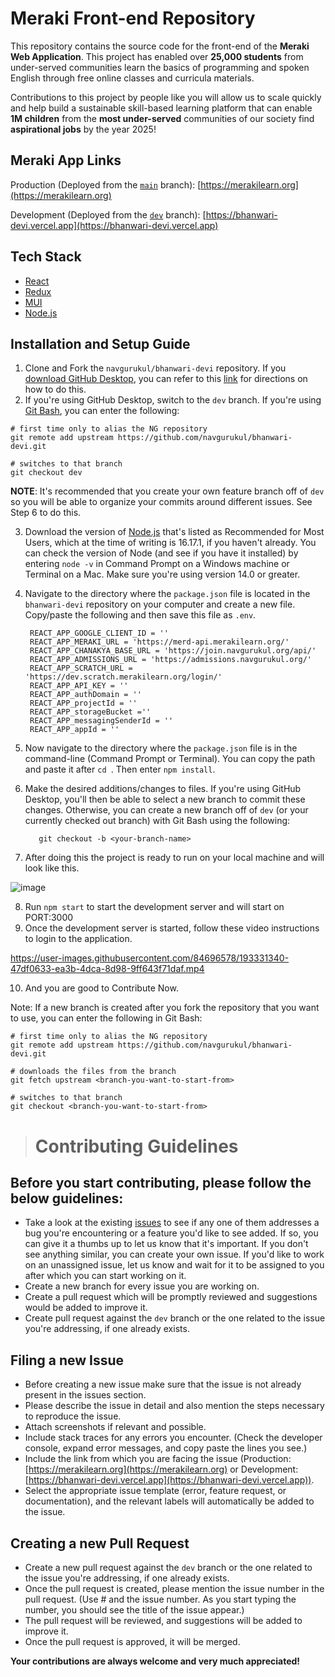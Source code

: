 # Meraki Front-end Repository

This repository contains the source code for the front-end of the __Meraki Web Application__. This project has enabled over **25,000 students** from under-served communities learn the basics of programming and spoken English through free online classes and curricula materials. 

Contributions to this project by people like you will allow us to scale quickly and help build a sustainable skill-based learning platform that can enable **1M children** from the **most under-served** communities of our society find **aspirational jobs** by the year 2025!

## Meraki App Links

Production (Deployed from the [`main`](https://github.com/navgurukul/bhanwari-devi) branch): [https://merakilearn.org](https://merakilearn.org)

Development (Deployed from the [`dev`](https://github.com/navgurukul/bhanwari-devi/tree/dev) branch): [https://bhanwari-devi.vercel.app](https://bhanwari-devi.vercel.app)

## Tech Stack

- [React](https://reactjs.org/)
- [Redux](https://redux.js.org/)
- [MUI](https://mui.com/)
- [Node.js](https://nodejs.org/)

## Installation and Setup Guide

1. Clone and Fork the `navgurukul/bhanwari-devi` repository. If you [download GitHub Desktop](https://desktop.github.com), you can refer to this [link](https://docs.github.com/en/desktop/contributing-and-collaborating-using-github-desktop/adding-and-cloning-repositories/cloning-and-forking-repositories-from-github-desktop) for directions on how to do this.
2. If you're using GitHub Desktop, switch to the `dev` branch. If you're using [Git Bash](https://git-scm.com/downloads), you can enter the following:
```
# first time only to alias the NG repository
git remote add upstream https://github.com/navgurukul/bhanwari-devi.git

# switches to that branch
git checkout dev
```
  **NOTE**: It's recommended that you create your own feature branch off of `dev` so you will be able to organize your commits around different issues. See Step 6 to do this.

3. Download the version of [Node.js](https://nodejs.org/) that's listed as Recommended for Most Users, which at the time of writing is 16.17.1, if you haven't already. You can check the version of Node (and see if you have it installed) by entering `node -v` in Command Prompt on a Windows machine or Terminal on a Mac. Make sure you're using version 14.0 or greater.
4. Navigate to the directory where the `package.json` file is located in the `bhanwari-devi` repository on your computer and create a new file. Copy/paste the following and then save this file as `.env`.

   ```.env
    REACT_APP_GOOGLE_CLIENT_ID = ''
    REACT_APP_MERAKI_URL = 'https://merd-api.merakilearn.org/'
    REACT_APP_CHANAKYA_BASE_URL = 'https://join.navgurukul.org/api/'
    REACT_APP_ADMISSIONS_URL = 'https://admissions.navgurukul.org/'
    REACT_APP_SCRATCH_URL = 'https://dev.scratch.merakilearn.org/login/'
    REACT_APP_API_KEY = ''
    REACT_APP_authDomain = ''
    REACT_APP_projectId = ''
    REACT_APP_storageBucket =''
    REACT_APP_messagingSenderId = ''
    REACT_APP_appId = ''
   ```
5. Now navigate to the directory where the `package.json` file is in the command-line (Command Prompt or Terminal). You can copy the path and paste it after `cd `. Then enter `npm install`. 
6. Make the desired additions/changes to files. If you're using GitHub Desktop, you'll then be able to select a new branch to commit these changes. Otherwise, you can create a new branch off of `dev` (or your currently checked out branch) with Git Bash using the following:
   ```git
      git checkout -b <your-branch-name>
   ```
7. After doing this the project is ready to run on your local machine and will look like this.

![image](https://user-images.githubusercontent.com/84696578/193329990-e134e4cf-dc44-4258-83b3-811e9ed55656.png)

8. Run `npm start` to start the development server and will start on PORT:3000
9. Once the development server is started, follow these video instructions to login to the application.


https://user-images.githubusercontent.com/84696578/193331340-47df0633-ea3b-4dca-8d98-9ff643f71daf.mp4

10. And you are good to Contribute Now.

Note: If a new branch is created after you fork the repository that you want to use, you can enter the following in Git Bash:
```
# first time only to alias the NG repository
git remote add upstream https://github.com/navgurukul/bhanwari-devi.git

# downloads the files from the branch 
git fetch upstream <branch-you-want-to-start-from>

# switches to that branch
git checkout <branch-you-want-to-start-from>
```

> # Contributing Guidelines

## Before you start contributing, please follow the below guidelines:

- Take a look at the existing [issues](https://github.com/navgurukul/bhanwari-devi/issues) to see if any one of them addresses a bug you're encountering or a feature you'd like to see added. If so, you can give it a thumbs up to let us know that it's important. If you don't see anything similar, you can create your own issue. If you'd like to work on an unassigned issue, let us know and wait for it to be assigned to you after which you can start working on it.
- Create a new branch for every issue you are working on.
- Create a pull request which will be promptly reviewed and suggestions would be added to improve it.
- Create pull request against the `dev` branch or the one related to the issue you're addressing, if one already exists.

## Filing a new Issue

- Before creating a new issue make sure that the issue is not already present in the issues section.
- Please describe the issue in detail and also mention the steps necessary to reproduce the issue.
- Attach screenshots if relevant and possible.
- Include stack traces for any errors you encounter. (Check the developer console, expand error messages, and copy paste the lines you see.)
- Include the link from which you are facing the issue (Production: [https://merakilearn.org](https://merakilearn.org) or Development: [https://bhanwari-devi.vercel.app](https://bhanwari-devi.vercel.app)).
- Select the appropriate issue template (error, feature request, or documentation), and the relevant labels will automatically be added to the issue.

## Creating a new Pull Request

- Create a new pull request against the `dev` branch or the one related to the issue you're addressing, if one already exists.
- Once the pull request is created, please mention the issue number in the pull request. (Use # and the issue number. As you start typing the number, you should see the title of the issue appear.)
- The pull request will be reviewed, and suggestions will be added to improve it.
- Once the pull request is approved, it will be merged.

**Your contributions are always welcome and very much appreciated!**
